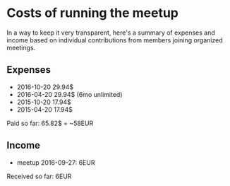 # Costs of running the meetup

In a way to keep it very transparent, here's a summary of expenses and income based on individual contributions from members joining organized meetings.

## Expenses

* 2016-10-20 29.94$
* 2016-04-20 29.94$ (6mo unlimited)
* 2015-10-20 17.94$
* 2015-04-20 17.94$

Paid so far: 65.82$ = ~58EUR

## Income

* meetup 2016-09-27: 6EUR

Received so far: 6EUR
